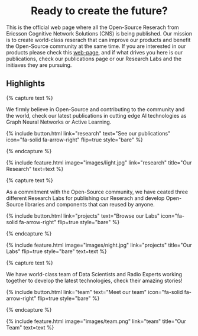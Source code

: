 ---
---

<h1 style="text-align: center;">Ready to create the future?</h1>

This is the official web page where all the Open-Source Reserach from Ericsson Cognitive Network Solutions (CNS) is being published. Our mission is to create world-class reserach that can improve our products and benefit the Open-Source community at the same time. If you are interested in our products please check this [web-page](https://www.ericsson.com/en/portfolio/cloud-software-and-services/cognitive-network--solutions), and if what drives you here is our publications, check our publications page or our Research Labs and the initiaves they are pursuing. 


## Highlights

{% capture text %}

We firmly believe in Open-Source and contributing to the community and the world, check our latest publications in cutting edge AI technologies as Graph Neural Networks or Active Learning.

{%
  include button.html
  link="research"
  text="See our publications"
  icon="fa-solid fa-arrow-right"
  flip=true
  style="bare"
%}

{% endcapture %}

{%
  include feature.html
  image="images/light.jpg"
  link="research"
  title="Our Research"
  text=text
%}

{% capture text %}

As a commitment with the Open-Source community, we have ceated three different Research Labs for publishing our Reserach and develop Open-Source libraries and components that can reused by anyone.

{%
  include button.html
  link="projects"
  text="Browse our Labs"
  icon="fa-solid fa-arrow-right"
  flip=true
  style="bare"
%}

{% endcapture %}

{%
  include feature.html
  image="images/night.jpg"
  link="projects"
  title="Our Labs"
  flip=true
  style="bare"
  text=text
%}

{% capture text %}

We have world-class team of Data Scientists and Radio Experts working together to develop the latest technologies, check their amazing stories!

{%
  include button.html
  link="team"
  text="Meet our team"
  icon="fa-solid fa-arrow-right"
  flip=true
  style="bare"
%}

{% endcapture %}

{%
  include feature.html
  image="images/team.png"
  link="team"
  title="Our Team"
  text=text
%}
